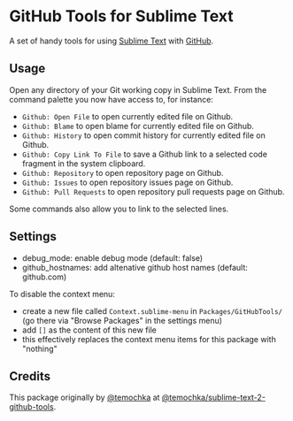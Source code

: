 # GitHub Tools for Sublime Text

A set of handy tools for using [Sublime Text](https://www.sublimetext.com) with [GitHub](http://github.com). 

## Usage

Open any directory of your Git working copy in Sublime Text. From the command palette you now have access to, for instance:

* `Github: Open File` to open currently edited file on Github.
* `Github: Blame` to open blame for currently edited file on Github.
* `Github: History` to open commit history for currently edited file on Github.
* `Github: Copy Link To File` to save a Github link to a selected code fragment in the system clipboard.
* `Github: Repository` to open repository page on Github.
* `Github: Issues` to open repository issues page on Github.
* `Github: Pull Requests` to open repository pull requests page on Github.

Some commands also allow you to link to the selected lines. 

## Settings

- debug_mode: enable debug mode (default: false)
- github_hostnames: add altenative github host names (default: github.com)

To disable the context menu:
- create a new file called `Context.sublime-menu` in `Packages/GitHubTools/` (go there via "Browse Packages" in the settings menu)
- add `[]` as the content of this new file
- this effectively replaces the context menu items for this package with "nothing"

## Credits

This package originally by [@temochka](https://github.com/temochka) at [@temochka/sublime-text-2-github-tools](https://github.com/temochka/sublime-text-2-github-tools). 
